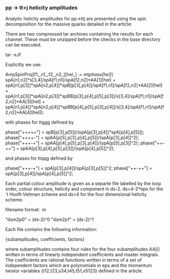 ### pp -> tt+j helicity amplitudes

Analytic helicity amplitudes for pp->ttj are presented using the spin decomposition for the massive quarks detailed in the article:

There are two compressed tar archives containing the results for each channel. These must be unzipped before the checks in the base directory can be executed.

tar -xJf 

Explicitly we use:

AmpSpinProj[f1_,n1_,f2_,n2_][hel_] := mt*phase[hel]*(
spA[n1,n2]*s[3,4]/spA[f1,n1]/spA[f2,n2]*AA[1][hel] + 
spA[n1,p[3]]*spA[n2,p[4]]*spB[p[3],p[4]]/spA[f1,n1]/spA[f2,n2]*AA[2][hel] + 
spA[n1,p[3]]*spA[n2,p[3]]*spBB[p[3],p[4],p[5],p[3]]/s[3,4]/spA[f1,n1]/spA[f2,n2]*AA[3][hel] + 
spA[n1,p[4]]*spA[n2,p[4]]*spBB[p[4],p[5],p[3],p[4]]/s[3,4]/spA[f1,n1]/spA[f2,n2]*AA[4][hel]);

with phases for ttggg defined by 

phase["+++++"] = spB[p[3],p[5]]/(spA[p[3],p[4]]*spA[p[4],p[5]]);
phase["++++-"] = spAA[p[5],p[3],p[4],p[5]]/(spA[p[3],p[4]]^2);
phase["+++-+"] = spAA[p[4],p[5],p[3],p[4]]/(spA[p[5],p[3]]^2);
phase["++-++"] = spAA[p[3],p[4],p[5],p[3]]/(spA[p[4],p[5]]^2);

and phases for ttqqg defined by

phase["+++-+"] = spA[p[3],p[4]]/spA[p[3],p[5]]^2;
phase["++-++"] = spA[p[3],p[4]]/spA[p[4],p[5]]^2;

Each partial colour amplitude is given as a separte file labelled by the loop order, colour structure, helicity and component in ds-2.
ds=4-2*eps for the `t Hooft-Veltman scheme and ds=4 for the four dimensional helicity scheme.

filename format: <process>_<loop order>_<colour structure>_<helicity>_<ds-2 component>.m

"dsm2p0" = (ds-2)^0
"dsm2p1" = (ds-2)^1

Each file contains the following information:

{subamplitudes, coefficients, factors}

where subamplitudes contains four rules for the four subamplitudes AA[i] written in terms of linearly independent coefficients and master integrals. The coefficients are rational functions written in terms of a set of independent factors which are polynomials in eps and the momentum twistor variables {t12,t23,s34,t45,t51,x5123} defined in the article.


